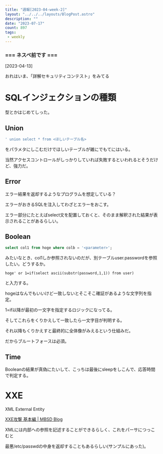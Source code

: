 ```yaml
---
title: "週報[2023-04-week-2]"
layout: "../../../layouts/BlogPost.astro"
description: ""
date: "2023-07-17"
count: 897
tags:
 - weekly
---
```





### === ネスペ前です ===

[2023-04-13]

おれはいま、「詳解セキュリティコンテスト」をみてる

# SQLインジェクションの種類

型とかはじめてしった。

## Union

```sql
' union select * from <ほしいテーブル名>
```

をパラメタにしこむだけでほしいテーブルが雑にでもてにはいる。

当然アクセスコントロールがしっかりしていれば失敗するといわれるとそうだけど、強力だ。

## Error

エラー結果を返却するようなプログラムを想定している？

エラーがおきるSQLを注入してわざとエラーをおこす。

エラー部分にたとえばselect文を配置しておくと、そのまま解釈された結果が表示されることがあるらしい。

## Boolean

```sql
select col1 from hoge where colb = '<parameter>';
```

みたいなとき、col1しか参照されないのだが、別テーブルuser.passwordを参照したい。どうするか。

```
hoge' or 1=if(select ascii(substr(password,1,1)) from user)
```

と入力する。

hogeはなんでもいいけど一致しないとそこそこ確証があるような文字列を指定。

1=if以降が最初の一文字を指定するロジックになってる。

そしてこれらをくりかえして一致したら一文字目が判明する。

それ以降もくりかえすと最終的に全体像がみえるという仕組みだ。

だからブルートフォースは必須。

## Time

Booleanの結果が真偽にたいして、こっちは最後にsleepをしこんで、応答時間で判定する。

# XXE

XML External Entity

[XXE攻撃 基本編 | MBSD Blog](https://www.mbsd.jp/blog/20171130.html)

XMLには内部への参照を記述することができるらしく、これをパーサにつっこむと

最悪/etc/passwdの中身を返却することもあるらしい(サンプルにあった)。
